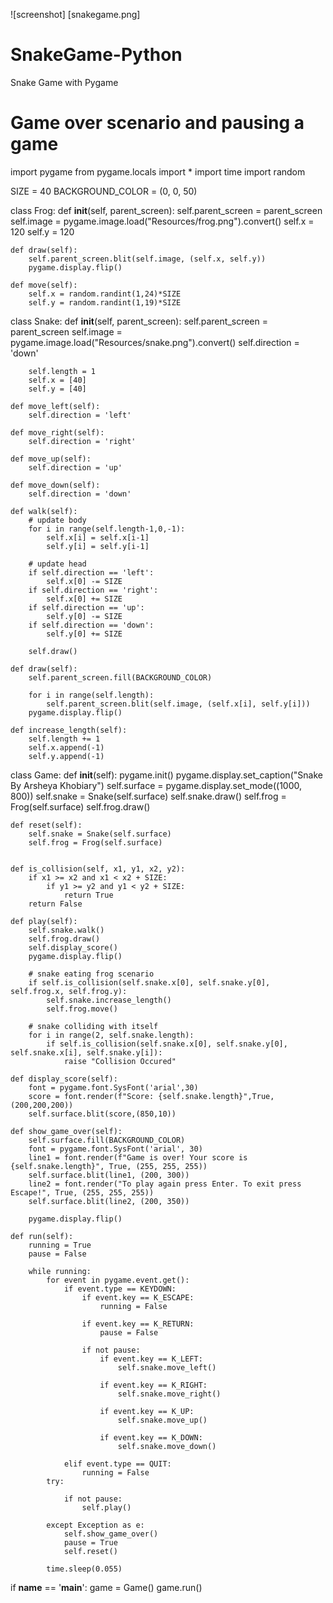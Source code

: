 ![screenshot] [snakegame.png]




# SnakeGame-Python
Snake Game with Pygame

# Game over scenario and pausing a game

import pygame
from pygame.locals import *
import time
import random

SIZE = 40
BACKGROUND_COLOR = (0, 0, 50)

class Frog:
    def __init__(self, parent_screen):
        self.parent_screen = parent_screen
        self.image = pygame.image.load("Resources/frog.png").convert()
        self.x = 120
        self.y = 120

    def draw(self):
        self.parent_screen.blit(self.image, (self.x, self.y))
        pygame.display.flip()

    def move(self):
        self.x = random.randint(1,24)*SIZE
        self.y = random.randint(1,19)*SIZE

class Snake:
    def __init__(self, parent_screen):
        self.parent_screen = parent_screen
        self.image = pygame.image.load("Resources/snake.png").convert()
        self.direction = 'down'

        self.length = 1
        self.x = [40]
        self.y = [40]

    def move_left(self):
        self.direction = 'left'

    def move_right(self):
        self.direction = 'right'

    def move_up(self):
        self.direction = 'up'

    def move_down(self):
        self.direction = 'down'

    def walk(self):
        # update body
        for i in range(self.length-1,0,-1):
            self.x[i] = self.x[i-1]
            self.y[i] = self.y[i-1]

        # update head
        if self.direction == 'left':
            self.x[0] -= SIZE
        if self.direction == 'right':
            self.x[0] += SIZE
        if self.direction == 'up':
            self.y[0] -= SIZE
        if self.direction == 'down':
            self.y[0] += SIZE

        self.draw()

    def draw(self):
        self.parent_screen.fill(BACKGROUND_COLOR)

        for i in range(self.length):
            self.parent_screen.blit(self.image, (self.x[i], self.y[i]))
        pygame.display.flip()

    def increase_length(self):
        self.length += 1
        self.x.append(-1)
        self.y.append(-1)

class Game:
    def __init__(self):
        pygame.init()
        pygame.display.set_caption("Snake By Arsheya Khobiary")
        self.surface = pygame.display.set_mode((1000, 800))
        self.snake = Snake(self.surface)
        self.snake.draw()
        self.frog = Frog(self.surface)
        self.frog.draw()

    def reset(self):
        self.snake = Snake(self.surface)
        self.frog = Frog(self.surface)


    def is_collision(self, x1, y1, x2, y2):
        if x1 >= x2 and x1 < x2 + SIZE:
            if y1 >= y2 and y1 < y2 + SIZE:
                return True
        return False

    def play(self):
        self.snake.walk()
        self.frog.draw()
        self.display_score()
        pygame.display.flip()

        # snake eating frog scenario
        if self.is_collision(self.snake.x[0], self.snake.y[0], self.frog.x, self.frog.y):
            self.snake.increase_length()
            self.frog.move()

        # snake colliding with itself
        for i in range(2, self.snake.length):
            if self.is_collision(self.snake.x[0], self.snake.y[0], self.snake.x[i], self.snake.y[i]):
                raise "Collision Occured"

    def display_score(self):
        font = pygame.font.SysFont('arial',30)
        score = font.render(f"Score: {self.snake.length}",True,(200,200,200))
        self.surface.blit(score,(850,10))

    def show_game_over(self):
        self.surface.fill(BACKGROUND_COLOR)
        font = pygame.font.SysFont('arial', 30) 
        line1 = font.render(f"Game is over! Your score is {self.snake.length}", True, (255, 255, 255))
        self.surface.blit(line1, (200, 300))
        line2 = font.render("To play again press Enter. To exit press Escape!", True, (255, 255, 255))
        self.surface.blit(line2, (200, 350))

        pygame.display.flip()

    def run(self):
        running = True
        pause = False

        while running:
            for event in pygame.event.get():
                if event.type == KEYDOWN:
                    if event.key == K_ESCAPE:
                        running = False

                    if event.key == K_RETURN:
                        pause = False

                    if not pause:
                        if event.key == K_LEFT:
                            self.snake.move_left()

                        if event.key == K_RIGHT:
                            self.snake.move_right()

                        if event.key == K_UP:
                            self.snake.move_up()

                        if event.key == K_DOWN:
                            self.snake.move_down()

                elif event.type == QUIT:
                    running = False
            try:

                if not pause:
                    self.play()

            except Exception as e:
                self.show_game_over()
                pause = True
                self.reset()

            time.sleep(0.055)

if __name__ == '__main__':
    game = Game()
    game.run()


